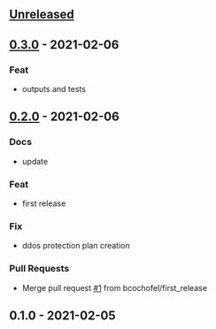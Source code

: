 
<a name="unreleased"></a>
## [Unreleased]


<a name="0.3.0"></a>
## [0.3.0] - 2021-02-06
### Feat
- outputs and tests


<a name="0.2.0"></a>
## [0.2.0] - 2021-02-06
### Docs
- update

### Feat
- first release

### Fix
- ddos protection plan creation

### Pull Requests
- Merge pull request [#1](https://github.com/bcochofel/terraform-azurerm-virtual-network/issues/1) from bcochofel/first_release


<a name="0.1.0"></a>
## 0.1.0 - 2021-02-05

[Unreleased]: https://github.com/bcochofel/terraform-azurerm-virtual-network/compare/0.3.0...HEAD
[0.3.0]: https://github.com/bcochofel/terraform-azurerm-virtual-network/compare/0.2.0...0.3.0
[0.2.0]: https://github.com/bcochofel/terraform-azurerm-virtual-network/compare/0.1.0...0.2.0

